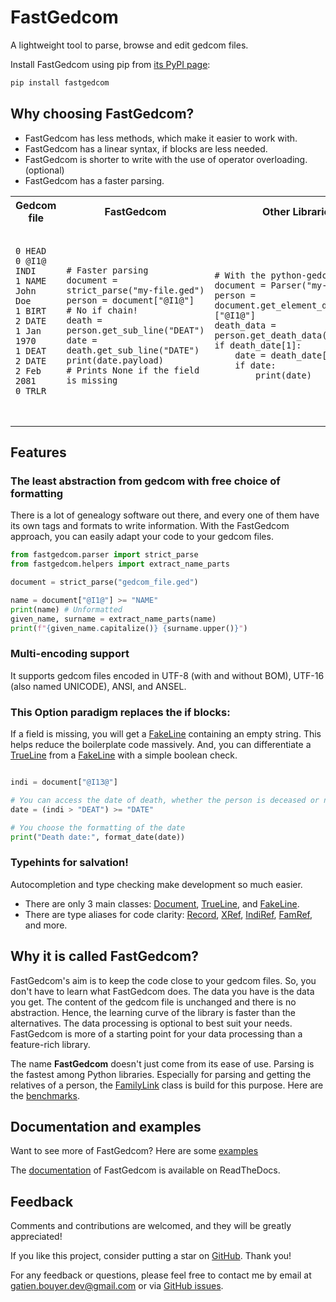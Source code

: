 # FastGedcom

A lightweight tool to parse, browse and edit gedcom files.

Install FastGedcom using pip from [its PyPI page](https://pypi.org/project/fastgedcom/):
```bash
pip install fastgedcom
```

## Why choosing FastGedcom?

- FastGedcom has less methods, which make it easier to work with.
- FastGedcom has a linear syntax, if blocks are less needed.
- FastGedcom is shorter to write with the use of operator overloading. (optional)
- FastGedcom has a faster parsing.

<table>
	<tr>
		<th>Gedcom file</th>
		<th>FastGedcom</th>
		<th>Other Libraries</th>
	</tr>
	<tr>
		<td><pre><code>
0 HEAD
0 @I1@ INDI
1 NAME John Doe
1 BIRT
2 DATE 1 Jan 1970
1 DEAT
2 DATE 2 Feb 2081
0 TRLR
		</code></pre</td>
		<td><pre><code>
# Faster parsing
document = strict_parse("my-file.ged")
person = document["@I1@"]
# No if chain!
death = person.get_sub_line("DEAT")
date = death.get_sub_line("DATE")
print(date.payload)
# Prints None if the field is missing
		</code></pre></td>
		<td><pre><code>
# With the python-gedcom library
document = Parser("my-file.ged")
person = document.get_element_dictionary()["@I1@"]
death_data = person.get_death_data()
if death_date[1]:
	date = death_date[1]
	if date:
		print(date)
		</code></pre></td>
	</tr>
</table>

## Features

### The least abstraction from gedcom with free choice of formatting
There is a lot of genealogy software out there, and every one of them have its own tags and formats to write information. With the FastGedcom approach, you can easily adapt your code to your gedcom files.

```python
from fastgedcom.parser import strict_parse
from fastgedcom.helpers import extract_name_parts

document = strict_parse("gedcom_file.ged")

name = document["@I1@"] >= "NAME"
print(name) # Unformatted
given_name, surname = extract_name_parts(name)
print(f"{given_name.capitalize()} {surname.upper()}")
```

### Multi-encoding support
It supports gedcom files encoded in UTF-8 (with and without BOM), UTF-16 (also named UNICODE), ANSI, and ANSEL.

### This Option paradigm replaces the if blocks:
If a field is missing, you will get a [FakeLine](https://fastgedcom.readthedocs.io/en/latest/autoapi/fastgedcom/base/index.html#fastgedcom.base.FakeLine) containing an empty string. This helps reduce the boilerplate code massively. And, you can differentiate a [TrueLine](https://fastgedcom.readthedocs.io/en/latest/autoapi/fastgedcom/base/index.html#fastgedcom.base.TrueLine) from a [FakeLine](https://fastgedcom.readthedocs.io/en/latest/autoapi/fastgedcom/base/index.html#fastgedcom.base.FakeLine) with a simple boolean check.
```python

indi = document["@I13@"]

# You can access the date of death, whether the person is deceased or not.
date = (indi > "DEAT") >= "DATE"

# You choose the formatting of the date
print("Death date:", format_date(date))
```

### Typehints for salvation!
Autocompletion and type checking make development so much easier.

- There are only 3 main classes: [Document](https://fastgedcom.readthedocs.io/en/latest/autoapi/fastgedcom/base/index.html#fastgedcom.base.Document), [TrueLine](https://fastgedcom.readthedocs.io/en/latest/autoapi/fastgedcom/base/index.html#fastgedcom.base.TrueLine), and [FakeLine](https://fastgedcom.readthedocs.io/en/latest/autoapi/fastgedcom/base/index.html#fastgedcom.base.FakeLine).
- There are type aliases for code clarity: [Record](https://fastgedcom.readthedocs.io/en/latest/autoapi/fastgedcom/base/index.html#fastgedcom.base.Record), [XRef](https://fastgedcom.readthedocs.io/en/latest/autoapi/fastgedcom/base/index.html#fastgedcom.base.XRef), [IndiRef](https://fastgedcom.readthedocs.io/en/latest/autoapi/fastgedcom/base/index.html#fastgedcom.base.IndiRef), [FamRef](https://fastgedcom.readthedocs.io/en/latest/autoapi/fastgedcom/base/index.html#fastgedcom.base.FamRef), and more.

## Why it is called FastGedcom?

FastGedcom's aim is to keep the code close to your gedcom files. So, you don't have to learn what FastGedcom does. The data you have is the data you get. The content of the gedcom file is unchanged and there is no abstraction. Hence, the learning curve of the library is faster than the alternatives. The data processing is optional to best suit your needs. FastGedcom is more of a starting point for your data processing than a feature-rich library.

The name **FastGedcom** doesn't just come from its ease of use. Parsing is the fastest among Python libraries. Especially for parsing and getting the relatives of a person, the [FamilyLink](https://fastgedcom.readthedocs.io/en/latest/autoapi/fastgedcom/family_link/index.html#fastgedcom.family_link.FamilyLink) class is build for this purpose. Here are the [benchmarks](https://github.com/GatienBouyer/fastgedcom/tree/main/benchmarks).

## Documentation and examples

Want to see more of FastGedcom? Here are some [examples](https://github.com/GatienBouyer/fastgedcom/tree/main/examples)

The [documentation](https://fastgedcom.readthedocs.io/en/latest/) of FastGedcom is available on ReadTheDocs.

## Feedback

Comments and contributions are welcomed, and they will be greatly appreciated!

If you like this project, consider putting a star on [GitHub](https://github.com/GatienBouyer/fastgedcom). Thank you!

For any feedback or questions, please feel free to contact me by email at gatien.bouyer.dev@gmail.com or via [GitHub issues](https://github.com/GatienBouyer/fastgedcom/issues).
